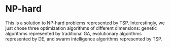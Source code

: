 # NP-hard
This is a solution to NP-hard problems represented by TSP. Interestingly, we just chose three optimization algorithms of different dimensions: genetic algorithms represented by traditional GA, evolutionary algorithms represented by DE, and swarm intelligence algorithms represented by TSP.
